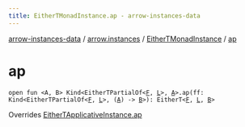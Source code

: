 ```yaml
---
title: EitherTMonadInstance.ap - arrow-instances-data
---
```


[arrow-instances-data](../../index.html) / [arrow.instances](../index.html) / [EitherTMonadInstance](index.html) / [ap](./ap.html)

# ap

`open fun <A, B> Kind<EitherTPartialOf<`[`F`](index.html#F)`, `[`L`](index.html#L)`>, `[`A`](ap.html#A)`>.ap(ff: Kind<EitherTPartialOf<`[`F`](index.html#F)`, `[`L`](index.html#L)`>, (`[`A`](ap.html#A)`) -> `[`B`](ap.html#B)`>): EitherT<`[`F`](index.html#F)`, `[`L`](index.html#L)`, `[`B`](ap.html#B)`>`

Overrides [EitherTApplicativeInstance.ap](../-either-t-applicative-instance/ap.html)

